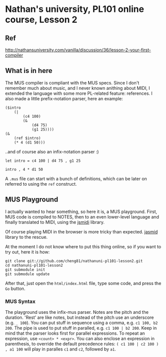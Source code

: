 # Nathan's university, PL101 online course, Lesson 2

## Ref
http://nathansuniversity.com/vanilla/discussion/36/lesson-2-your-first-compiler

## What is in here

The MUS compiler is compliant with the MUS specs.
Since I don't remember much about music, and I never known anithing about MIDI,
I extended the language with some more PL-related feature: references.
I also made a little prefix-notation parser, here an example:

    ($intro
    	(|
    		(c4 100)
    		(&
    			(d4 75)
    			(g1 25))))
    (&
    	(ref $intro)
    	(* 4 (d1 50)))

..and of course also an infix-notation parser :)

    let intro = c4 100 | d4 75 , g1 25

    intro , 4 * d1 50


A `.mus` file can start with a bunch of definitions, which can be later on referred to using the `ref` construct.


## MUS Playground

I actually wanted to hear something, so here it is, a MUS playground.
First, MUS code is compiled to NOTES, then to an even lower-level language and finally translated to MIDI, using the [jsmidi](http://sergimansilla.com/blog/dinamically-generating-midi-in-javascript/) library.

Of course playing MIDI in the browser is more tricky than expected. [jasmid](http://matt.west.co.tt/music/jasmid-midi-synthesis-with-javascript-and-html5-audio/) library to the rescue.

At the moment I do not know where to put this thing online, so if you want to try out, here it is how:

    git clone git://github.com/cheng81/nathanuni-pl101-lesson2.git
    cd nathanuni-pl101-lesson2
    git submodule init
    git submodule update

After that, just open the `html/index.html` file, type some code, and press the `Go` button.

### MUS Syntax

The playground uses the infix-mus parser.
Notes are the pitch and the duration. 'Rest' are like notes, but instead of the pitch use an underscore (e.g. `_ 100`).
You can put stuff in sequence using a comma, e.g. `c1 100, b2 200`. The pipe is used to put stuff in paralled, e.g. `c1 100 | b2 200`. Keep in mind that the parser looks first for parallel expressions.
To repeat an expression, use `<count> * <expr>`. You can also enclose an expression in parenthesis, to override the default precedence rules: `( c1 100 | c2 100 ) , a1 100` will play in paralles `c1` and `c2`, followed by `a1`.
